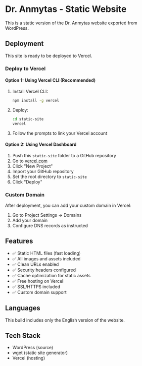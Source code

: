 # Dr. Anmytas - Static Website

This is a static version of the Dr. Anmytas website exported from WordPress.

## Deployment

This site is ready to be deployed to Vercel.

### Deploy to Vercel

#### Option 1: Using Vercel CLI (Recommended)

1. Install Vercel CLI:
   ```bash
   npm install -g vercel
   ```

2. Deploy:
   ```bash
   cd static-site
   vercel
   ```

3. Follow the prompts to link your Vercel account

#### Option 2: Using Vercel Dashboard

1. Push this `static-site` folder to a GitHub repository
2. Go to [vercel.com](https://vercel.com)
3. Click "New Project"
4. Import your GitHub repository
5. Set the root directory to `static-site`
6. Click "Deploy"

### Custom Domain

After deployment, you can add your custom domain in Vercel:
1. Go to Project Settings → Domains
2. Add your domain
3. Configure DNS records as instructed

## Features

- ✅ Static HTML files (fast loading)
- ✅ All images and assets included
- ✅ Clean URLs enabled
- ✅ Security headers configured
- ✅ Cache optimization for static assets
- ✅ Free hosting on Vercel
- ✅ SSL/HTTPS included
- ✅ Custom domain support

## Languages

This build includes only the English version of the website.

## Tech Stack

- WordPress (source)
- wget (static site generator)
- Vercel (hosting)
